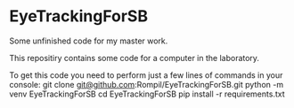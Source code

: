# EyeTrackingForSB
Some unfinished code for my master work.

This repositiry contains some code for a computer in the laboratory.

To get this code you need to perform just a few lines of commands in your console:
 git clone git@github.com:Rompil/EyeTrackingForSB.git
 python -m venv EyeTrackingForSB
 cd  EyeTrackingForSB
 pip install -r requirements.txt

